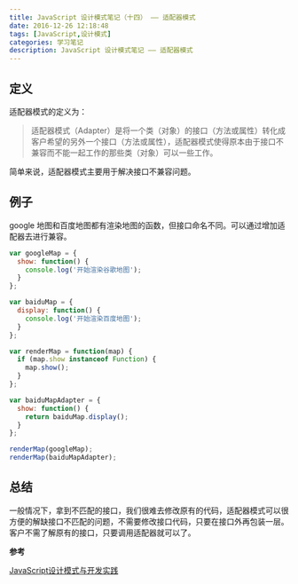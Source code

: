 ```yaml
---
title: JavaScript 设计模式笔记（十四） —— 适配器模式
date: 2016-12-26 12:18:48
tags: [JavaScript,设计模式]
categories: 学习笔记
description: JavaScript 设计模式笔记 —— 适配器模式
---
```


## 定义

适配器模式的定义为：

> 适配器模式（Adapter）是将一个类（对象）的接口（方法或属性）转化成客户希望的另外一个接口（方法或属性），适配器模式使得原本由于接口不兼容而不能一起工作的那些类（对象）可以一些工作。

简单来说，适配器模式主要用于解决接口不兼容问题。

<!-- more -->

## 例子

google 地图和百度地图都有渲染地图的函数，但接口命名不同。可以通过增加适配器去进行兼容。

```javascript
var googleMap = {
  show: function() {
    console.log('开始渲染谷歌地图');
  }
};

var baiduMap = {
  display: function() {
    console.log('开始渲染百度地图');
  }
};

var renderMap = function(map) {
  if (map.show instanceof Function) {
    map.show();
  }
};

var baiduMapAdapter = {
  show: function() {
    return baiduMap.display();
  }
};

renderMap(googleMap);
renderMap(baiduMapAdapter);
```

## 总结

一般情况下，拿到不匹配的接口，我们很难去修改原有的代码，适配器模式可以很方便的解缺接口不匹配的问题，不需要修改接口代码，只要在接口外再包装一层。客户不需了解原有的接口，只要调用适配器就可以了。

**参考**

[JavaScript设计模式与开发实践](https://book.douban.com/subject/26382780/)